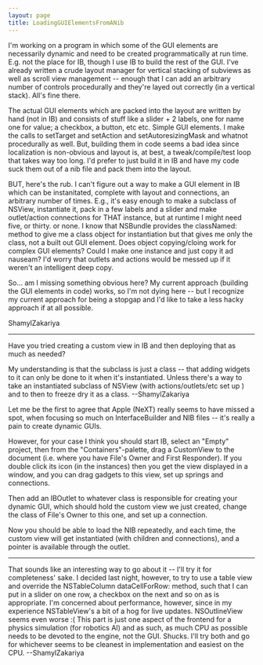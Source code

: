 ```yaml
---
layout: page
title: LoadingGUIElementsFromANib
---
```


I'm working on a program in which some of the GUI elements are necessarily dynamic and need to be created programmatically at run time. E.g. not the place for IB, though I use IB to build the rest of the GUI. I've already written a crude layout manager for vertical stacking of subviews as well as scroll view management -- enough that I can add an arbitrary number of controls procedurally and they're layed out correctly (in a vertical stack). All's fine there.

The actual GUI elements which are packed into the layout are written by hand (not in IB) and consists of stuff like a slider + 2 labels, one for name one for value; a checkbox, a button, etc etc. Simple GUI elements. I make the calls to setTarget and setAction and setAutoresizingMask and whatnot procedurally as well. But, building them in code seems a bad idea since localization is non-obvious and layout is, at best, a tweak/compile/test loop that takes way too long. I'd prefer to just build it in IB and have my code suck them out of a nib file and pack them into the layout.

BUT, here's the rub. I can't figure out a way to make a GUI element in IB which can be instanitated, complete with layout and connections, an arbitrary number of times. E.g., it's easy enough to make a subclass of NSView, instantiate it, pack in a few labels and a slider and make outlet/action connections for THAT instance, but at runtime I might need five, or thirty. or none. I know that NSBundle provides the classNamed: method to give me a class object for instantiation but that gives me only the class, not a built out GUI element. Does object copying/cloing work for complex GUI elements? Could I make one instance and just copy it ad nauseam? I'd worry that outlets and actions would be messed up if it weren't an intelligent deep copy.

So... am I missing something obvious here? My current approach (building the GUI elements in code) works, so I'm not dying here -- but I recognize my current approach for being a stopgap and I'd like to take a less hacky approach if at all possible.

ShamylZakariya

----

Have you tried creating a custom view in IB and then deploying that as much as needed?

My understanding is that the subclass is just a class -- that adding widgets to it can only be done to it when it's instantiated. Unless there's a way to take an instantiated subclass of NSView (with actions/outlets/etc set up ) and to then to freeze dry it as a class. --ShamylZakariya

Let me be the first to agree that Apple (NeXT) really seems to have missed a spot, when focusing so much on InterfaceBuilder and NIB files -- it's really a pain to create dynamic GUIs.

However, for your case I think you should start IB, select an "Empty" project, then from the "Containers"-palette, drag a CustomView to the document (i.e. where you have File's Owner and First Responder). If you double click its icon (in the instances) then you get the view displayed in a window, and you can drag gadgets to this view, set up springs and connections.

Then add an IBOutlet to whatever class is responsible for creating your dynamic GUI, which should hold the custom view we just created, change the class of File's Owner to this one, and set up a connection.

Now you should be able to load the NIB repeatedly, and each time, the custom view will get instantiated (with children and connections), and a pointer is available through the outlet.

----

That sounds like an interesting way to go about it -- I'll try it for completeness' sake. I decided last night, however, to try to use a table view and override the NSTableColumn dataCellForRow: method, such that I can put in a slider on one row, a checkbox on the next and so on as is appropriate. I'm concerned about performance, however, since in my experience NSTableView's a bit of a hog for live updates. NSOutlineView seems even worse :(  This part is just one aspect of the frontend for a physics simulation (for robotics AI) and as such, as much CPU as possible needs to be devoted to the engine, not the GUI. Shucks. I'll try both and go for whichever seems to be cleanest in implementation and easiest on the CPU. 
--ShamylZakariya

